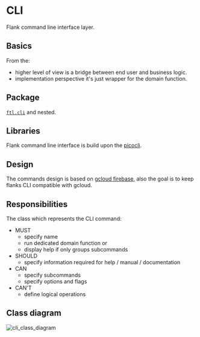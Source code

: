 # CLI

Flank command line interface layer. 

## Basics
From the:
* higher level of view is a bridge between end user and business logic.
* implementation perspective it's just wrapper for the domain function. 

## Package

[`ftl.cli`](https://github.com/Flank/flank/tree/master/test_runner/src/main/kotlin/ftl/cli) and nested.

## Libraries

Flank command line interface is build upon the [picocli](https://picocli.info/).

## Design

The commands design is based on [gcloud firebase](https://cloud.google.com/sdk/gcloud/reference/alpha/firebase), also the
goal is to keep flanks CLI compatible with gcloud.

## Responsibilities

The class which represents the CLI command:

* MUST
    * specify name
    * run dedicated domain function or
    * display help if only groups subcommands
* SHOULD
    * specify information required for help / manual / documentation
* CAN
    * specify subcommands
    * specify options and flags
* CAN'T
    * define logical operations
  
## Class diagram

![cli_class_diagram](http://www.plantuml.com/plantuml/proxy?cache=no&fmt=svg&src=https://raw.githubusercontent.com/Flank/flank/1493-add-cli-class-diagram/docs/hld/cli/cli-class-diagram.puml)